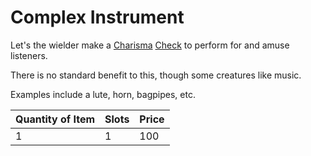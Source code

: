 # Complex Instrument

Let's the wielder make a [Charisma](../../../Player%20Characters/The%20Ability%20Scores/Charisma.md) [Check](../../../Game%20Procedures/Core%20Procedures/Check.md) to perform for and amuse listeners.

There is no standard benefit to this, though some creatures like music.

Examples include a lute, horn, bagpipes, etc.

| Quantity of Item |  Slots | Price |
| ---------------- | ------ | ----- |
| 1                | 1      | 100   |
